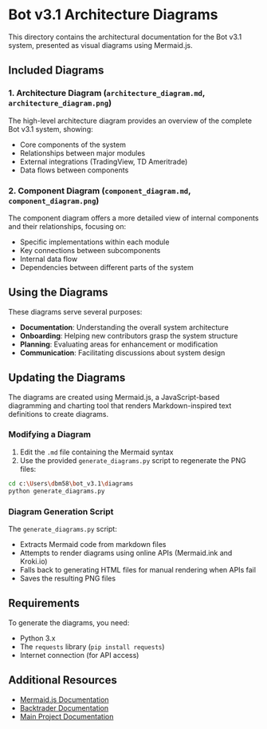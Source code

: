 # Bot v3.1 Architecture Diagrams

This directory contains the architectural documentation for the Bot v3.1 system, presented as visual diagrams using Mermaid.js.

## Included Diagrams

### 1. Architecture Diagram (`architecture_diagram.md`, `architecture_diagram.png`)

The high-level architecture diagram provides an overview of the complete Bot v3.1 system, showing:

- Core components of the system
- Relationships between major modules
- External integrations (TradingView, TD Ameritrade)
- Data flows between components

### 2. Component Diagram (`component_diagram.md`, `component_diagram.png`) 

The component diagram offers a more detailed view of internal components and their relationships, focusing on:

- Specific implementations within each module
- Key connections between subcomponents
- Internal data flow
- Dependencies between different parts of the system

## Using the Diagrams

These diagrams serve several purposes:

- **Documentation**: Understanding the overall system architecture
- **Onboarding**: Helping new contributors grasp the system structure
- **Planning**: Evaluating areas for enhancement or modification
- **Communication**: Facilitating discussions about system design

## Updating the Diagrams

The diagrams are created using Mermaid.js, a JavaScript-based diagramming and charting tool that renders Markdown-inspired text definitions to create diagrams.

### Modifying a Diagram

1. Edit the `.md` file containing the Mermaid syntax
2. Use the provided `generate_diagrams.py` script to regenerate the PNG files:

```bash
cd c:\Users\dbm58\bot_v3.1\diagrams
python generate_diagrams.py
```

### Diagram Generation Script

The `generate_diagrams.py` script:

- Extracts Mermaid code from markdown files
- Attempts to render diagrams using online APIs (Mermaid.ink and Kroki.io)
- Falls back to generating HTML files for manual rendering when APIs fail
- Saves the resulting PNG files

## Requirements

To generate the diagrams, you need:

- Python 3.x
- The `requests` library (`pip install requests`)
- Internet connection (for API access)

## Additional Resources

- [Mermaid.js Documentation](https://mermaid-js.github.io/mermaid/)
- [Backtrader Documentation](backtesting/README.md)
- [Main Project Documentation](../DOCUMENTATION.md)